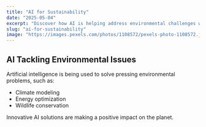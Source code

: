 ```yaml
---
title: "AI for Sustainability"
date: "2025-05-04"
excerpt: "Discover how AI is helping address environmental challenges worldwide."
slug: "ai-for-sustainability"
image: "https://images.pexels.com/photos/1108572/pexels-photo-1108572.jpeg"
---
```


## AI Tackling Environmental Issues

Artificial intelligence is being used to solve pressing environmental problems, such as:

* Climate modeling
* Energy optimization
* Wildlife conservation

Innovative AI solutions are making a positive impact on the planet.
